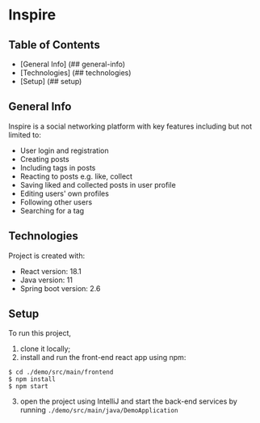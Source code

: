 # Inspire

## Table of Contents
* [General Info] (## general-info)
* [Technologies] (## technologies)
* [Setup] (## setup)

## General Info
Inspire is a social networking platform with key features including but not limited to:
* User login and registration
* Creating posts
* Including tags in posts
* Reacting to posts e.g. like, collect
* Saving liked and collected posts in user profile
* Editing users' own profiles
* Following other users
* Searching for a tag

## Technologies
Project is created with:

* React version: 18.1
* Java version: 11
* Spring boot version: 2.6

## Setup
To run this project, 
1. clone it locally;
2. install and run the front-end react app using npm:
```
$ cd ./demo/src/main/frontend
$ npm install
$ npm start
```
3. open the project using IntelliJ and start the back-end services by running `./demo/src/main/java/DemoApplication`


